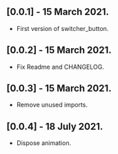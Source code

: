 ## [0.0.1] - 15 March 2021.

* First version of switcher_button.

## [0.0.2] - 15 March 2021.

* Fix Readme and CHANGELOG.

## [0.0.3] - 15 March 2021.

* Remove unused imports.

## [0.0.4] - 18 July 2021.

* Dispose animation.
